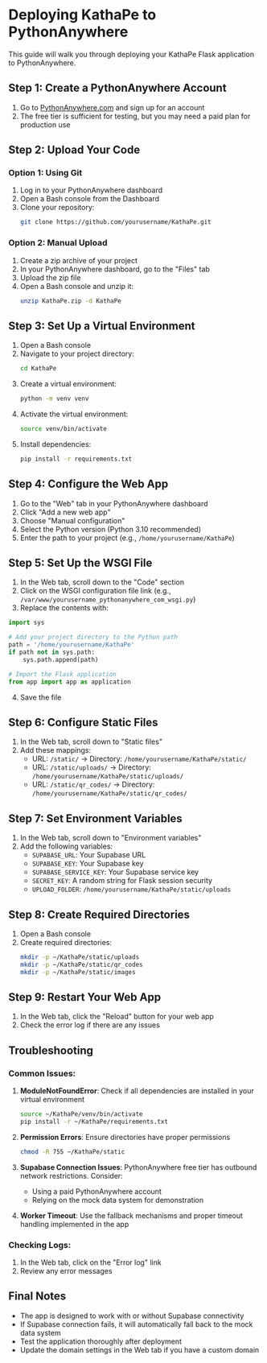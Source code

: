 # Deploying KathaPe to PythonAnywhere

This guide will walk you through deploying your KathaPe Flask application to PythonAnywhere.

## Step 1: Create a PythonAnywhere Account

1. Go to [PythonAnywhere.com](https://www.pythonanywhere.com) and sign up for an account
2. The free tier is sufficient for testing, but you may need a paid plan for production use

## Step 2: Upload Your Code

### Option 1: Using Git

1. Log in to your PythonAnywhere dashboard
2. Open a Bash console from the Dashboard
3. Clone your repository:
   ```bash
   git clone https://github.com/yourusername/KathaPe.git
   ```

### Option 2: Manual Upload

1. Create a zip archive of your project
2. In your PythonAnywhere dashboard, go to the "Files" tab
3. Upload the zip file
4. Open a Bash console and unzip it:
   ```bash
   unzip KathaPe.zip -d KathaPe
   ```

## Step 3: Set Up a Virtual Environment

1. Open a Bash console
2. Navigate to your project directory:
   ```bash
   cd KathaPe
   ```
3. Create a virtual environment:
   ```bash
   python -m venv venv
   ```
4. Activate the virtual environment:
   ```bash
   source venv/bin/activate
   ```
5. Install dependencies:
   ```bash
   pip install -r requirements.txt
   ```

## Step 4: Configure the Web App

1. Go to the "Web" tab in your PythonAnywhere dashboard
2. Click "Add a new web app"
3. Choose "Manual configuration"
4. Select the Python version (Python 3.10 recommended)
5. Enter the path to your project (e.g., `/home/yourusername/KathaPe`)

## Step 5: Set Up the WSGI File

1. In the Web tab, scroll down to the "Code" section
2. Click on the WSGI configuration file link (e.g., `/var/www/yourusername_pythonanywhere_com_wsgi.py`)
3. Replace the contents with:

```python
import sys

# Add your project directory to the Python path
path = '/home/yourusername/KathaPe'
if path not in sys.path:
    sys.path.append(path)

# Import the Flask application
from app import app as application
```

4. Save the file

## Step 6: Configure Static Files

1. In the Web tab, scroll down to "Static files"
2. Add these mappings:
   - URL: `/static/` → Directory: `/home/yourusername/KathaPe/static/`
   - URL: `/static/uploads/` → Directory: `/home/yourusername/KathaPe/static/uploads/`
   - URL: `/static/qr_codes/` → Directory: `/home/yourusername/KathaPe/static/qr_codes/`

## Step 7: Set Environment Variables

1. In the Web tab, scroll down to "Environment variables"
2. Add the following variables:
   - `SUPABASE_URL`: Your Supabase URL
   - `SUPABASE_KEY`: Your Supabase key
   - `SUPABASE_SERVICE_KEY`: Your Supabase service key
   - `SECRET_KEY`: A random string for Flask session security
   - `UPLOAD_FOLDER`: `/home/yourusername/KathaPe/static/uploads`

## Step 8: Create Required Directories

1. Open a Bash console
2. Create required directories:
   ```bash
   mkdir -p ~/KathaPe/static/uploads
   mkdir -p ~/KathaPe/static/qr_codes
   mkdir -p ~/KathaPe/static/images
   ```

## Step 9: Restart Your Web App

1. In the Web tab, click the "Reload" button for your web app
2. Check the error log if there are any issues

## Troubleshooting

### Common Issues:

1. **ModuleNotFoundError**: Check if all dependencies are installed in your virtual environment
   ```bash
   source ~/KathaPe/venv/bin/activate
   pip install -r ~/KathaPe/requirements.txt
   ```

2. **Permission Errors**: Ensure directories have proper permissions
   ```bash
   chmod -R 755 ~/KathaPe/static
   ```

3. **Supabase Connection Issues**: PythonAnywhere free tier has outbound network restrictions. Consider:
   - Using a paid PythonAnywhere account
   - Relying on the mock data system for demonstration

4. **Worker Timeout**: Use the fallback mechanisms and proper timeout handling implemented in the app

### Checking Logs:

1. In the Web tab, click on the "Error log" link
2. Review any error messages

## Final Notes

- The app is designed to work with or without Supabase connectivity
- If Supabase connection fails, it will automatically fall back to the mock data system
- Test the application thoroughly after deployment
- Update the domain settings in the Web tab if you have a custom domain 